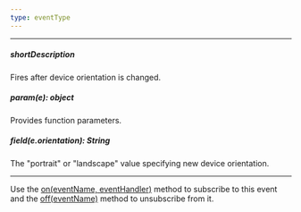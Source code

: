 ```yaml
---
type: eventType
---
```

---
##### shortDescription
Fires after device orientation is changed.

##### param(e): object
Provides function parameters.

##### field(e.orientation): String
The "portrait" or "landscape" value specifying new device orientation.

---
Use the [on(eventName, eventHandler)](/api-reference/10%20UI%20Widgets/EventsMixin/3%20Methods/on(eventName_eventHandler).md '/Documentation/ApiReference/Common/Utils/devices/Methods/#oneventName_eventHandler') method to subscribe to this event and the [off(eventName)](/api-reference/10%20UI%20Widgets/EventsMixin/3%20Methods/off(eventName).md '/Documentation/ApiReference/Common/Utils/devices/Methods/#offeventName') method to unsubscribe from it.